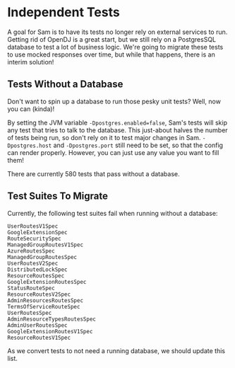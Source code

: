 # Independent Tests
A goal for Sam is to have its tests no longer rely on external services to run. Getting rid of OpenDJ is a great start,
but we still rely on a PostgresSQL database to test a lot of business logic. We're going to migrate these tests to use
mocked responses over time, but while that happens, there is an interim solution!

## Tests Without a Database
Don't want to spin up a database to run those pesky unit tests? Well, now you can (kinda)!

By setting the JVM variable `-Dpostgres.enabled=false`, Sam's tests will skip any test that tries to talk to the database.
This just-about halves the number of tests being run, so don't rely on it to test major changes in Sam.
`-Dpostgres.host` and `-Dpostgres.port` still need to be set, so that the config can render properly.
However, you can just use any value you want to fill them!

There are currently 580 tests that pass without a database.

## Test Suites To Migrate
Currently, the following test suites fail when running without a database:
```
UserRoutesV1Spec
GoogleExtensionSpec
RouteSecuritySpec
ManagedGroupRoutesV1Spec
AzureRoutesSpec
ManagedGroupRoutesSpec
UserRoutesV2Spec
DistributedLockSpec
ResourceRoutesSpec
GoogleExtensionRoutesSpec
StatusRouteSpec
ResourceRoutesV2Spec
AdminResourcesRoutesSpec
TermsOfServiceRouteSpec
UserRoutesSpec
AdminResourceTypesRoutesSpec
AdminUserRoutesSpec
GoogleExtensionRoutesV1Spec
ResourceRoutesV1Spec
```

As we convert tests to not need a running database, we should update this list.